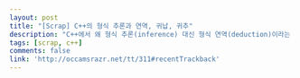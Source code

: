 ```yaml
---
layout: post
title: "[Scrap] C++의 형식 추론과 연역, 귀납, 귀추"
description: "C++에서 왜 형식 추론(inference) 대신 형식 연역(deduction)이라는 용어를 더 많이 사용하는지에 관한 한 가지 가설 또는 꿈보다 해몽. (스크랩)"
tags: [scrap, c++]
comments: false
link: 'http://occamsrazr.net/tt/311#recentTrackback'
---
```


